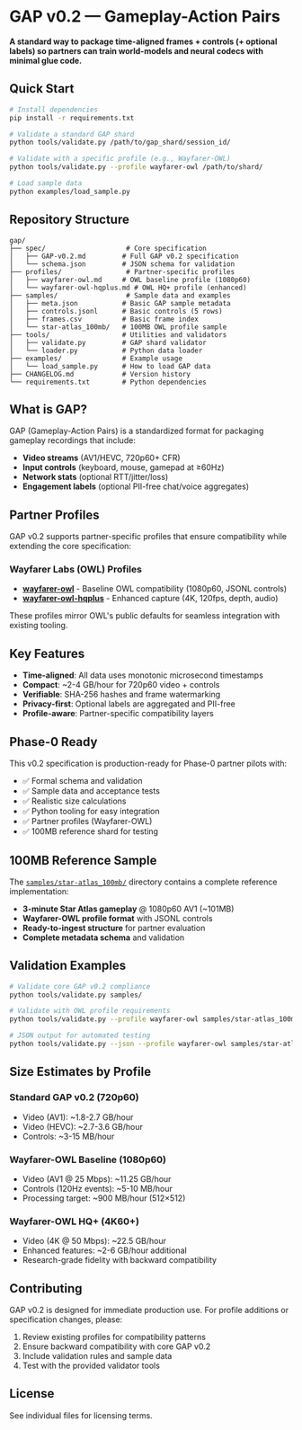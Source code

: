 # GAP v0.2 — Gameplay-Action Pairs

**A standard way to package time-aligned frames + controls (+ optional labels) so partners can train world-models and neural codecs with minimal glue code.**

## Quick Start

```bash
# Install dependencies
pip install -r requirements.txt

# Validate a standard GAP shard
python tools/validate.py /path/to/gap_shard/session_id/

# Validate with a specific profile (e.g., Wayfarer-OWL)
python tools/validate.py --profile wayfarer-owl /path/to/shard/

# Load sample data
python examples/load_sample.py
```

## Repository Structure

```
gap/
├── spec/                    # Core specification
│   ├── GAP-v0.2.md         # Full GAP v0.2 specification
│   └── schema.json         # JSON schema for validation
├── profiles/                # Partner-specific profiles
│   ├── wayfarer-owl.md     # OWL baseline profile (1080p60)
│   └── wayfarer-owl-hqplus.md # OWL HQ+ profile (enhanced)
├── samples/                 # Sample data and examples
│   ├── meta.json           # Basic GAP sample metadata
│   ├── controls.jsonl      # Basic controls (5 rows)
│   ├── frames.csv          # Basic frame index
│   └── star-atlas_100mb/   # 100MB OWL profile sample
├── tools/                  # Utilities and validators
│   ├── validate.py         # GAP shard validator
│   └── loader.py           # Python data loader
├── examples/               # Example usage
│   └── load_sample.py      # How to load GAP data
├── CHANGELOG.md            # Version history
└── requirements.txt        # Python dependencies
```

## What is GAP?

GAP (Gameplay-Action Pairs) is a standardized format for packaging gameplay recordings that include:

- **Video streams** (AV1/HEVC, 720p60+ CFR)
- **Input controls** (keyboard, mouse, gamepad at ≥60Hz)
- **Network stats** (optional RTT/jitter/loss)
- **Engagement labels** (optional PII-free chat/voice aggregates)

## Partner Profiles

GAP v0.2 supports partner-specific profiles that ensure compatibility while extending the core specification:

### Wayfarer Labs (OWL) Profiles

- **[wayfarer-owl](profiles/wayfarer-owl.md)** - Baseline OWL compatibility (1080p60, JSONL controls)
- **[wayfarer-owl-hqplus](profiles/wayfarer-owl-hqplus.md)** - Enhanced capture (4K, 120fps, depth, audio)

These profiles mirror OWL's public defaults for seamless integration with existing tooling.

## Key Features

- **Time-aligned**: All data uses monotonic microsecond timestamps
- **Compact**: ~2-4 GB/hour for 720p60 video + controls
- **Verifiable**: SHA-256 hashes and frame watermarking
- **Privacy-first**: Optional labels are aggregated and PII-free
- **Profile-aware**: Partner-specific compatibility layers

## Phase-0 Ready

This v0.2 specification is production-ready for Phase-0 partner pilots with:
- ✅ Formal schema and validation
- ✅ Sample data and acceptance tests  
- ✅ Realistic size calculations
- ✅ Python tooling for easy integration
- ✅ Partner profiles (Wayfarer-OWL)
- ✅ 100MB reference shard for testing

## 100MB Reference Sample

The [`samples/star-atlas_100mb/`](samples/star-atlas_100mb/) directory contains a complete reference implementation:

- **3-minute Star Atlas gameplay** @ 1080p60 AV1 (~101MB)
- **Wayfarer-OWL profile format** with JSONL controls
- **Ready-to-ingest structure** for partner evaluation
- **Complete metadata schema** and validation

## Validation Examples

```bash
# Validate core GAP v0.2 compliance
python tools/validate.py samples/

# Validate with OWL profile requirements  
python tools/validate.py --profile wayfarer-owl samples/star-atlas_100mb/

# JSON output for automated testing
python tools/validate.py --json --profile wayfarer-owl samples/star-atlas_100mb/
```

## Size Estimates by Profile

### Standard GAP v0.2 (720p60)
- Video (AV1): ~1.8-2.7 GB/hour
- Video (HEVC): ~2.7-3.6 GB/hour
- Controls: ~3-15 MB/hour

### Wayfarer-OWL Baseline (1080p60)
- Video (AV1 @ 25 Mbps): ~11.25 GB/hour
- Controls (120Hz events): ~5-10 MB/hour
- Processing target: ~900 MB/hour (512×512)

### Wayfarer-OWL HQ+ (4K60+)
- Video (4K @ 50 Mbps): ~22.5 GB/hour
- Enhanced features: ~2-6 GB/hour additional
- Research-grade fidelity with backward compatibility

## Contributing

GAP v0.2 is designed for immediate production use. For profile additions or specification changes, please:

1. Review existing profiles for compatibility patterns
2. Ensure backward compatibility with core GAP v0.2
3. Include validation rules and sample data
4. Test with the provided validator tools

## License

See individual files for licensing terms. 